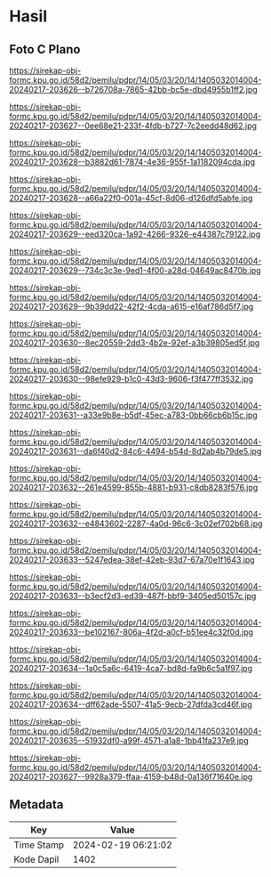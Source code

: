 # Hasil

## Foto C Plano

https://sirekap-obj-formc.kpu.go.id/58d2/pemilu/pdpr/14/05/03/20/14/1405032014004-20240217-203626--b726708a-7865-42bb-bc5e-dbd4955b1ff2.jpg

https://sirekap-obj-formc.kpu.go.id/58d2/pemilu/pdpr/14/05/03/20/14/1405032014004-20240217-203627--0ee68e21-233f-4fdb-b727-7c2eedd48d62.jpg

https://sirekap-obj-formc.kpu.go.id/58d2/pemilu/pdpr/14/05/03/20/14/1405032014004-20240217-203628--b3882d61-7874-4e36-955f-1a1182094cda.jpg

https://sirekap-obj-formc.kpu.go.id/58d2/pemilu/pdpr/14/05/03/20/14/1405032014004-20240217-203628--a66a22f0-001a-45cf-8d06-d126dfd5abfe.jpg

https://sirekap-obj-formc.kpu.go.id/58d2/pemilu/pdpr/14/05/03/20/14/1405032014004-20240217-203629--eed320ca-1a92-4266-9326-e44387c79122.jpg

https://sirekap-obj-formc.kpu.go.id/58d2/pemilu/pdpr/14/05/03/20/14/1405032014004-20240217-203629--734c3c3e-9ed1-4f00-a28d-04649ac8470b.jpg

https://sirekap-obj-formc.kpu.go.id/58d2/pemilu/pdpr/14/05/03/20/14/1405032014004-20240217-203629--9b39dd22-42f2-4cda-a615-e16af786d5f7.jpg

https://sirekap-obj-formc.kpu.go.id/58d2/pemilu/pdpr/14/05/03/20/14/1405032014004-20240217-203630--8ec20559-2dd3-4b2e-92ef-a3b39805ed5f.jpg

https://sirekap-obj-formc.kpu.go.id/58d2/pemilu/pdpr/14/05/03/20/14/1405032014004-20240217-203630--98efe929-b1c0-43d3-9606-f3f477ff3532.jpg

https://sirekap-obj-formc.kpu.go.id/58d2/pemilu/pdpr/14/05/03/20/14/1405032014004-20240217-203631--a33e9b8e-b5df-45ec-a783-0bb66cb6b15c.jpg

https://sirekap-obj-formc.kpu.go.id/58d2/pemilu/pdpr/14/05/03/20/14/1405032014004-20240217-203631--da6f40d2-84c6-4494-b54d-8d2ab4b79de5.jpg

https://sirekap-obj-formc.kpu.go.id/58d2/pemilu/pdpr/14/05/03/20/14/1405032014004-20240217-203632--261e4599-855b-4881-b931-c8db8283f576.jpg

https://sirekap-obj-formc.kpu.go.id/58d2/pemilu/pdpr/14/05/03/20/14/1405032014004-20240217-203632--e4843602-2287-4a0d-96c6-3c02ef702b68.jpg

https://sirekap-obj-formc.kpu.go.id/58d2/pemilu/pdpr/14/05/03/20/14/1405032014004-20240217-203633--5247edea-38ef-42eb-93d7-67a70e1f1643.jpg

https://sirekap-obj-formc.kpu.go.id/58d2/pemilu/pdpr/14/05/03/20/14/1405032014004-20240217-203633--b3ecf2d3-ed39-487f-bbf9-3405ed50157c.jpg

https://sirekap-obj-formc.kpu.go.id/58d2/pemilu/pdpr/14/05/03/20/14/1405032014004-20240217-203633--be102167-806a-4f2d-a0cf-b51ee4c32f0d.jpg

https://sirekap-obj-formc.kpu.go.id/58d2/pemilu/pdpr/14/05/03/20/14/1405032014004-20240217-203634--1a0c5a6c-6419-4ca7-bd8d-fa9b6c5a1f97.jpg

https://sirekap-obj-formc.kpu.go.id/58d2/pemilu/pdpr/14/05/03/20/14/1405032014004-20240217-203634--dff62ade-5507-41a5-9ecb-27dfda3cd46f.jpg

https://sirekap-obj-formc.kpu.go.id/58d2/pemilu/pdpr/14/05/03/20/14/1405032014004-20240217-203635--51932df0-a99f-4571-a1a8-1bb41fa237e9.jpg

https://sirekap-obj-formc.kpu.go.id/58d2/pemilu/pdpr/14/05/03/20/14/1405032014004-20240217-203627--9928a379-ffaa-4159-b48d-0a136f71640e.jpg


## Metadata

| Key        | Value               |
| ---------- | ------------------- |
| Time Stamp | 2024-02-19 06:21:02 |
| Kode Dapil | 1402                |



